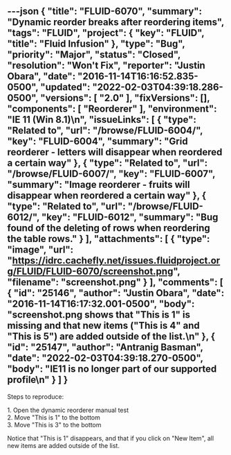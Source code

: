 ---json
{
  "title": "FLUID-6070",
  "summary": "Dynamic reorder breaks after reordering items",
  "tags": "FLUID",
  "project": {
    "key": "FLUID",
    "title": "Fluid Infusion"
  },
  "type": "Bug",
  "priority": "Major",
  "status": "Closed",
  "resolution": "Won't Fix",
  "reporter": "Justin Obara",
  "date": "2016-11-14T16:16:52.835-0500",
  "updated": "2022-02-03T04:39:18.286-0500",
  "versions": [
    "2.0"
  ],
  "fixVersions": [],
  "components": [
    "Reorderer"
  ],
  "environment": "IE 11 (Win 8.1)\n",
  "issueLinks": [
    {
      "type": "Related to",
      "url": "/browse/FLUID-6004/",
      "key": "FLUID-6004",
      "summary": "Grid reorderer - letters will disappear when reordered a certain way"
    },
    {
      "type": "Related to",
      "url": "/browse/FLUID-6007/",
      "key": "FLUID-6007",
      "summary": "Image reorderer - fruits will disappear when reordered a certain way"
    },
    {
      "type": "Related to",
      "url": "/browse/FLUID-6012/",
      "key": "FLUID-6012",
      "summary": "Bug found of the deleting of rows when reordering the table rows."
    }
  ],
  "attachments": [
    {
      "type": "image",
      "url": "https://idrc.cachefly.net/issues.fluidproject.org/FLUID/FLUID-6070/screenshot.png",
      "filename": "screenshot.png"
    }
  ],
  "comments": [
    {
      "id": "25146",
      "author": "Justin Obara",
      "date": "2016-11-14T16:17:32.001-0500",
      "body": "screenshot.png shows that \"This is 1\" is missing and that new items (\"This is 4\" and \"This is 5\") are added outside of the list.\n"
    },
    {
      "id": "25147",
      "author": "Antranig Basman",
      "date": "2022-02-03T04:39:18.270-0500",
      "body": "IE11 is no longer part of our supported profile\n"
    }
  ]
}
---
Steps to reproduce:

1\. Open the dynamic reorderer manual test\
2\. Move "This is 1" to the bottom\
3\. Move "This is 3" to the bottom

Notice that "This is 1" disappears, and that if you click on "New Item", all new items are added outside of the list.

        
